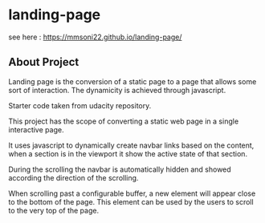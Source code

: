 # landing-page
 see here : https://mmsoni22.github.io/landing-page/

## About Project
Landing page is the conversion of a static page to a page that allows some sort of interaction. The dynamicity is achieved through javascript.

Starter code taken from udacity repository.

This project has the scope of converting a static web page in a single interactive page.

It uses javascript to dynamically create navbar links based on the content, when a section is in the viewport it show the active state of that section.

During the scrolling the navbar is automatically hidden and showed according the direction of the scrolling.

When scrolling past a configurable buffer, a new element will appear close to the bottom of the page. This element can be used by the users to scroll to the very top of the page.
